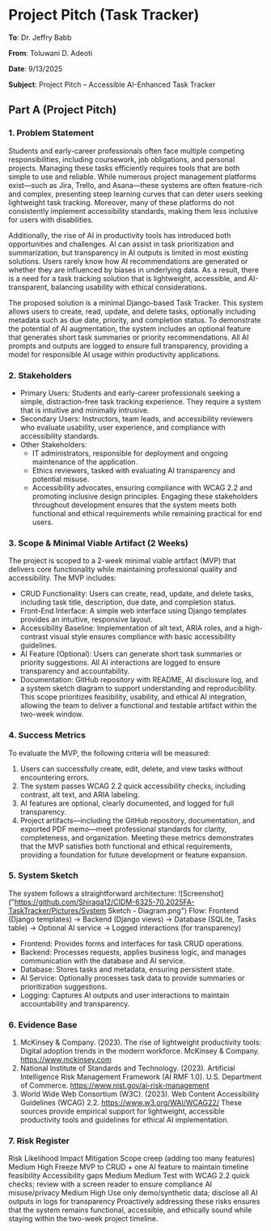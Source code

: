 # Project Pitch (Task Tracker)
**To**: Dr. Jeffry Babb

**From**: Toluwani D. Adeoti

**Date**: 9/13/2025

**Subject**: Project Pitch – Accessible AI-Enhanced Task Tracker

## Part A (Project Pitch)
### 1. Problem Statement
Students and early-career professionals often face multiple competing responsibilities, including coursework, job obligations, and personal projects. Managing these tasks efficiently requires tools that are both simple to use and reliable. While numerous project management platforms exist—such as Jira, Trello, and Asana—these systems are often feature-rich and complex, presenting steep learning curves that can deter users seeking lightweight task tracking. Moreover, many of these platforms do not consistently implement accessibility standards, making them less inclusive for users with disabilities.

Additionally, the rise of AI in productivity tools has introduced both opportunities and challenges. AI can assist in task prioritization and summarization, but transparency in AI outputs is limited in most existing solutions. Users rarely know how AI recommendations are generated or whether they are influenced by biases in underlying data. As a result, there is a need for a task tracking solution that is lightweight, accessible, and AI-transparent, balancing usability with ethical considerations.

The proposed solution is a minimal Django-based Task Tracker. This system allows users to create, read, update, and delete tasks, optionally including metadata such as due date, priority, and completion status. To demonstrate the potential of AI augmentation, the system includes an optional feature that generates short task summaries or priority recommendations. All AI prompts and outputs are logged to ensure full transparency, providing a model for responsible AI usage within productivity applications.
### 2. Stakeholders
-	Primary Users: Students and early-career professionals seeking a simple, distraction-free task tracking experience. They require a system that is intuitive and minimally intrusive.
-	Secondary Users: Instructors, team leads, and accessibility reviewers who evaluate usability, user experience, and compliance with accessibility standards.
-	Other Stakeholders:
	-	IT administrators, responsible for deployment and ongoing maintenance of the application.
	-	Ethics reviewers, tasked with evaluating AI transparency and potential misuse.
	-	Accessibility advocates, ensuring compliance with WCAG 2.2 and promoting inclusive design principles.
Engaging these stakeholders throughout development ensures that the system meets both functional and ethical requirements while remaining practical for end users.
### 3. Scope & Minimal Viable Artifact (2 Weeks)
The project is scoped to a 2-week minimal viable artifact (MVP) that delivers core functionality while maintaining professional quality and accessibility. The MVP includes:
-	CRUD Functionality: Users can create, read, update, and delete tasks, including task title, description, due date, and completion status.
-	Front-End Interface: A simple web interface using Django templates provides an intuitive, responsive layout.
-	Accessibility Baseline: Implementation of alt text, ARIA roles, and a high-contrast visual style ensures compliance with basic accessibility guidelines.
-	AI Feature (Optional): Users can generate short task summaries or priority suggestions. All AI interactions are logged to ensure transparency and accountability.
-	Documentation: GitHub repository with README, AI disclosure log, and a system sketch diagram to support understanding and reproducibility.
This scope prioritizes feasibility, usability, and ethical AI integration, allowing the team to deliver a functional and testable artifact within the two-week window.
### 4. Success Metrics
To evaluate the MVP, the following criteria will be measured:
1.	Users can successfully create, edit, delete, and view tasks without encountering errors.
2.	The system passes WCAG 2.2 quick accessibility checks, including contrast, alt text, and ARIA labeling.
3.	AI features are optional, clearly documented, and logged for full transparency.
4.	Project artifacts—including the GitHub repository, documentation, and exported PDF memo—meet professional standards for clarity, completeness, and organization.
Meeting these metrics demonstrates that the MVP satisfies both functional and ethical requirements, providing a foundation for future development or feature expansion.
### 5. System Sketch
The system follows a straightforward architecture:
![Screenshot]("https://github.com/Shiraga12/CIDM-6325-70.2025FA-TaskTracker/Pictures/System Sketch - Diagram.png")
Flow:
Frontend (Django templates) → Backend (Django views) → Database (SQLite, Tasks table) → Optional AI service → Logged interactions (for transparency)
-	Frontend: Provides forms and interfaces for task CRUD operations.
-	Backend: Processes requests, applies business logic, and manages communication with the database and AI service.
-	Database: Stores tasks and metadata, ensuring persistent state.
-	AI Service: Optionally processes task data to provide summaries or prioritization suggestions.
-	Logging: Captures AI outputs and user interactions to maintain accountability and transparency. 
### 6. Evidence Base
1.	McKinsey & Company. (2023). The rise of lightweight productivity tools: Digital adoption trends in the modern workforce. McKinsey & Company. https://www.mckinsey.com
2.	National Institute of Standards and Technology. (2023). Artificial Intelligence Risk Management Framework (AI RMF 1.0). U.S. Department of Commerce. https://www.nist.gov/ai-risk-management
3.	World Wide Web Consortium (W3C). (2023). Web Content Accessibility Guidelines (WCAG) 2.2. https://www.w3.org/WAI/WCAG22/
These sources provide empirical support for lightweight, accessible productivity tools and guidelines for ethical AI implementation.
### 7. Risk Register
Risk	Likelihood	Impact	Mitigation
Scope creep (adding too many features)	Medium	High	Freeze MVP to CRUD + one AI feature to maintain timeline feasibility
Accessibility gaps	Medium	Medium	Test with WCAG 2.2 quick checks; review with a screen reader to ensure compliance
AI misuse/privacy	Medium	High	Use only demo/synthetic data; disclose all AI outputs in logs for transparency
Proactively addressing these risks ensures that the system remains functional, accessible, and ethically sound while staying within the two-week project timeline.

 

